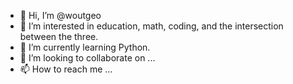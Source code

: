 - 👋 Hi, I’m @woutgeo
- 👀 I’m interested in education, math, coding, and the intersection between the three.
- 🌱 I’m currently learning Python.
- 💞️ I’m looking to collaborate on ...
- 📫 How to reach me ...

<!---
woutgeo/woutgeo is a ✨ special ✨ repository because its `README.md` (this file) appears on your GitHub profile.
You can click the Preview link to take a look at your changes.
--->
